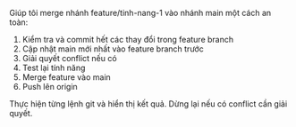 Giúp tôi merge nhánh feature/tinh-nang-1 vào nhánh main một cách an toàn:

1. Kiểm tra và commit hết các thay đổi trong feature branch
2. Cập nhật main mới nhất vào feature branch trước
3. Giải quyết conflict nếu có
4. Test lại tính năng
5. Merge feature vào main
6. Push lên origin

Thực hiện từng lệnh git và hiển thị kết quả. Dừng lại nếu có conflict cần giải quyết.